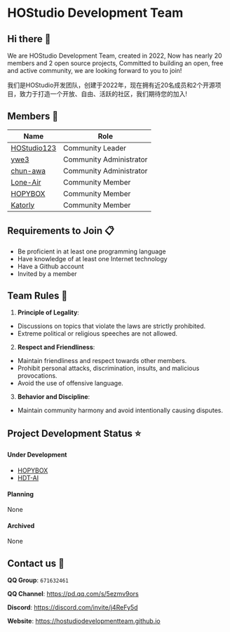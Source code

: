 # HOStudio Development Team
## Hi there 👋

We are HOStudio Development Team, created in 2022, Now has nearly 20 members and 2 open source projects, Committed to building an open, free and active community, we are looking forward to you to join!

我们是HOStudio开发团队，创建于2022年，现在拥有近20名成员和2个开源项目，致力于打造一个开放、自由、活跃的社区，我们期待您的加入!  

## Members 👥
**Name**|**Role**
--------|--------
[HOStudio123](https://github.com/HOStudio123)|Community Leader
[ywe3](https://github.com/ywe3)|Community Administrator
[chun-awa](https://github.com/chun-awa)|Community Administrator
[Lone-Air](https://github.com/Lone-Air)|Community Member
[HOPYBOX](https://github.com/HOPYBOX)|Community Member
[Katorly](https://github.com/katorly)|Community Member

## Requirements to Join 📋
- Be proficient in at least one programming language
- Have knowledge of at least one Internet technology
- Have a Github account
- Invited by a member

## Team Rules 📘

1. **Principle of Legality**:
- Discussions on topics that violate the laws are strictly prohibited.
- Extreme political or religious speeches are not allowed.

2. **Respect and Friendliness**:
- Maintain friendliness and respect towards other members.
- Prohibit personal attacks, discrimination, insults, and malicious provocations.
- Avoid the use of offensive language.

3. **Behavior and Discipline**:
- Maintain community harmony and avoid intentionally causing disputes.

## Project Development Status ⭐️
#### Under Development
- [HOPYBOX](https://github.com/HOStudio123/HOPYBOX)
- [HDT-AI](https://github.com/HOStudioDevelopmentTeam/HDT-AI)

#### Planning
None
#### Archived
None

## Contact us 🔗
**QQ Group**: `671632461`

**QQ Channel**: <https://pd.qq.com/s/5ezmv9ors>

**Discord**: <https://discord.com/invite/j4ReFy5d>

**Website**: <https://hostudiodevelopmentteam.github.io>
